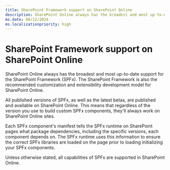 ```yaml
---
title: SharePoint Framework support on SharePoint Online
description: SharePoint Online always has the broadest and most up-to-date support for the SHarePoint Framework (SPFx). The SharePoint Framework is also the recommended customization and extensibility development model for SharePoint Online.
ms.date: 08/12/2024
ms.localizationpriority: high
---
```


# SharePoint Framework support on SharePoint Online

SharePoint Online always has the broadest and most up-to-date support for the SharePoint Framework (SPFx). The SharePoint Framework is also the recommended customization and extensibility development model for SharePoint Online.

All published versions of SPFx, as well as the latest betas, are published and available on SharePoint Online. This means that regardless of the version you use to build custom SPFx components, they'll always work on SharePoint Online sites.

Each SPFx component's manifest tells the SPFx runtime on SharePoint pages what package dependencies, including the specific versions, each component depends on. The SPFx runtime uses this information to ensure the correct SPFx libraries are loaded on the page prior to loading initializing your SPFx components.

Unless otherwise stated, all capabilities of SPFx are supported in SharePoint Online.
